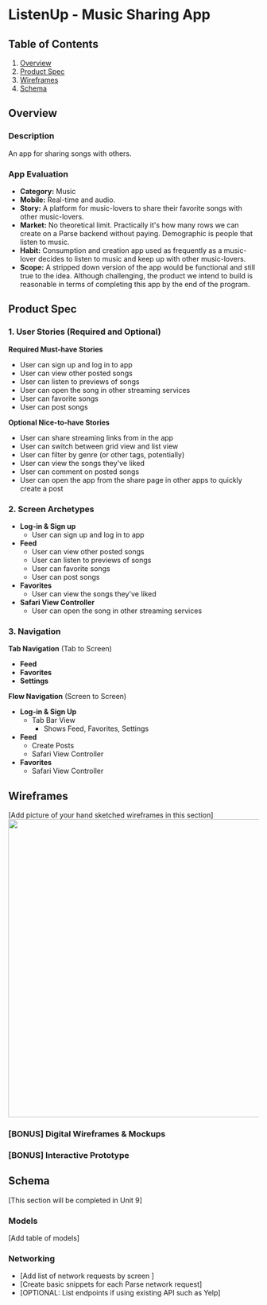 # ListenUp - Music Sharing App

## Table of Contents
1. [Overview](#Overview)
1. [Product Spec](#Product-Spec)
1. [Wireframes](#Wireframes)
2. [Schema](#Schema)

## Overview
### Description
An app for sharing songs with others.

### App Evaluation
- **Category:** Music
- **Mobile:** Real-time and audio.
- **Story:** A platform for music-lovers to share their favorite songs with other music-lovers.
- **Market:** No theoretical limit. Practically it's how many rows we can create on a Parse backend without paying. Demographic is people that listen to music.
- **Habit:** Consumption and creation app used as frequently as a music-lover decides to listen to music and keep up with other music-lovers.
- **Scope:** A stripped down version of the app would be functional and still true to the idea. Although challenging, the product we intend to build is reasonable in terms of completing this app by the end of the program.

## Product Spec

### 1. User Stories (Required and Optional)

**Required Must-have Stories**

* User can sign up and log in to app
* User can view other posted songs
* User can listen to previews of songs
* User can open the song in other streaming services
* User can favorite songs
* User can post songs

**Optional Nice-to-have Stories**

* User can share streaming links from in the app
* User can switch between grid view and list view
* User can filter by genre (or other tags, potentially)
* User can view the songs they've liked
* User can comment on posted songs
* User can open the app from the share page in other apps to quickly create a post

### 2. Screen Archetypes

* **Log-in & Sign up**
   * User can sign up and log in to app
* **Feed**
    * User can view other posted songs
    * User can listen to previews of songs
    * User can favorite songs
    * User can post songs
* **Favorites**
    * User can view the songs they've liked
* **Safari View Controller**
    * User can open the song in other streaming services
   

### 3. Navigation

**Tab Navigation** (Tab to Screen)

* **Feed**
* **Favorites**
* **Settings**

**Flow Navigation** (Screen to Screen)

* **Log-in & Sign Up**
   * Tab Bar View
       * Shows Feed, Favorites, Settings
* **Feed**
    * Create Posts
    * Safari View Controller
* **Favorites**
    * Safari View Controller

## Wireframes
[Add picture of your hand sketched wireframes in this section]
<img src="YOUR_WIREFRAME_IMAGE_URL" width=600>

### [BONUS] Digital Wireframes & Mockups

### [BONUS] Interactive Prototype

## Schema 
[This section will be completed in Unit 9]
### Models
[Add table of models]
### Networking
- [Add list of network requests by screen ]
- [Create basic snippets for each Parse network request]
- [OPTIONAL: List endpoints if using existing API such as Yelp]
